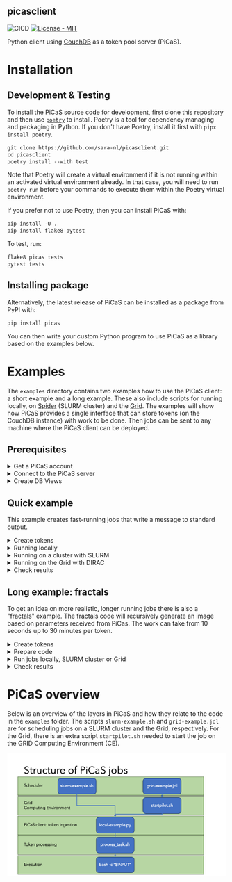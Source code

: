 picasclient
-----------

![CICD](https://github.com/sara-nl/picasclient/actions/workflows/python-app.yml/badge.svg) [![License - MIT](https://img.shields.io/github/license/sara-nl/picasclient)](https://github.com/sara-nl/picasclient/blob/main/LICENSE)

Python client using [CouchDB](https://docs.couchdb.org/en/stable/index.html) as a token pool server (PiCaS).


Installation
============

Development & Testing
---------------------

To install the PiCaS source code for development, first clone this repository and then use [`poetry`](https://python-poetry.org/docs/) to install. Poetry is a tool for dependency managing and packaging in Python. If you don't have Poetry, install it first with `pipx install poetry`.
```
git clone https://github.com/sara-nl/picasclient.git
cd picasclient
poetry install --with test
```
Note that Poetry will create a virtual environment if it is not running within an activated virtual environment already. In that case, you will need to run `poetry run` before your commands to execute them within the Poetry virtual environment.

If you prefer not to use Poetry, then you can install PiCaS with:
```
pip install -U .
pip install flake8 pytest
```

To test, run:
```
flake8 picas tests
pytest tests
```


Installing package
------------------
Alternatively, the latest release of PiCaS can be installed as a package from PyPI with:
```
pip install picas
```
You can then write your custom Python program to use PiCaS as a library based on the examples below. 


Examples
========

The `examples` directory contains two examples how to use the PiCaS client: a short example and a long example. These also include scripts for running locally, on [Spider](https://doc.spider.surfsara.nl/en/latest/Pages/about.html) (SLURM cluster) and the [Grid](https://doc.grid.surfsara.nl/en/latest/). The examples will show how PiCaS provides a single interface that can store tokens (on the CouchDB instance) with work to be done. Then jobs can be sent to any machine where the PiCaS client can be deployed.

Prerequisites
-------------

<details closed>
<summary>Get a PiCaS account</summary>
<br>

To run the examples, you need a PiCaS account and access to a database (DB) on the PiCaS CouchDB instance. If you are following a workshop organized by SURF, this has already been arranged for you. If you have a Grid or Spider project at SURF, you can request access through the <a href="https://servicedesk.surf.nl">Service Desk</a>
</details>


<details closed>
<summary>Connect to the PiCaS server</summary>
<br>

To connect to the PiCaS server, fill `examples/picasconfig.py` with the information needed to log in to your PiCaS account and the database you want to use for storing the work tokens. Specifically, the information needed are:
  
```
PICAS_HOST_URL="https://picas.surfsara.nl:6984"
PICAS_DATABASE=""
PICAS_USERNAME=""
PICAS_PASSWORD=""
```
</details>


<details closed>
<summary>Create DB Views</summary>
<br>

When you you use the DB for the first time, you need to define "view" logic and create views. <a href="https://docs.couchdb.org/en/stable/ddocs/views/index.html">CouchDB Views</a> are the primary tool used for querying and reporting on CouchDB documents. For example, you can create views to filter on new, running, finished, and failed job tokens. Some pre-defined views can be created with:

```
cd examples
python createViews.py
```
This will create the following views:
 * `Monitor/todo`: tasks that still need to be done
 *` Monitor/locked`: tasks that are currently running
 * `Monitor/error`: tasks that encountered errors 
 * `Monitor/done`: tasks that are finished 
 * `Monitor/overview_total`: all tasks and their states
   
After a few moments, you should be able to find the generated views in the <a href="https://picas.surfsara.nl:6984/_utils/#login">CouchDB web interface</a>. Select your database and you will see the views on the left under `Monitor/Views`:

![picas views](docs/picas-views.png)
</details>


Quick example
-------------
This example creates fast-running jobs that write a message to standard output.
<details closed>
<summary>Create tokens</summary>
<br>

The file `quickExample.txt` contains three lines with commands to be executed. You can generate three job tokens in the PiCaS DB by running: 

```
python pushTokens.py quickExample.txt
```

Check the DB; you should see the tokens in the view `Monitor/todo`. 
</details>


<details closed>
<summary>Running locally</summary>
<br>

To run the example locally (e.g. on your laptop) with:

```
python local-example.py
```

If all goes well you should see output like:

```
-----------------------
Working on token: token_0
_id token_0
_rev 4-8b04da64c0a536bb88a3cdebe12e0a87
type token
lock 1692692693
done 0
hostname xxxxxxxxxxxx
scrub_count 0
input echo "this is token A"
exit_code 0
-----------------------
```

The token in the database will have attachments with the standard and error output of the terminal. There you will find the outputfile `logs_token_0.out`, containing the output of the input command:

```
Tue 31 Dec 2024 00:00:00 CET
xxxxxxxxxxxx
echo 'this is token A'
token_0
output_token_0
this is token A
Tue 31 Dec 2024 00:00:00  CET
```

Once the script is running, it will start polling the Picas server for work. Once the work is complete, the script will finish.

Tokens have a status, which will go from "todo" to "done" once the work has been completed (or "failed" if the work fails). To do more work, you will have to add new tokens that in the "todo" state yet, otherwise the example script will just stop after finding no more work to do. If you are interested, you can look into the scripts `examples/local-example.py` and `examples/process_task.sh` to check what the actual work is.
</details>


<details closed>
<summary>Running on a cluster with SLURM</summary>
<br>

To start the SLURM job which runs the PiCaS client, run the `slurm-example.sh` from the `examples` directory:

```
sbatch slurm-example.sh
```

Now in a SLURM job array the work will be performed (you can set the number of array jobs in the script at `--array`) and each job will start polling the CouchDB instance for work. Once the work is complete, the SLURM job will finish.
</details>


<details closed>
<summary>Running on the Grid with DIRAC</summary>
<br>

On the grid, in our screnario, you need to supply the entire environment through the sandbox (a more grid-native CVMFS example is available in the [picas-profile](https://github.com/sara-nl/picas-profile) repository). The binaries and python code need to be in this sandbox.
First we need to create a tar of the picas code, so that it can be sent to the Grid:

```
tar cfv grid-sandbox/picas.tar ../picas/
```

Secondly, the CouchDB python API needs to be available too, so download and extract it:

```
wget https://files.pythonhosted.org/packages/7c/c8/f94a107eca0c178e5d74c705dad1a5205c0f580840bd1b155cd8a258cb7c/CouchDB-1.2.tar.gz
```

Now you can start the example from a grid login node with (in this case DIRAC is used for job submission):

```
dirac-wms-job-submit grid-example.jdl
```

And the status and output can be retrieved with DIRAC commands, while in the token you see the status of the token and the tokens' attachments contain the log files. Once all tokens have been processed (check the DB Views) the grid job will finish.
</details>


<details closed>
<summary>Check results</summary>
<br>

While your pilot jobs process tasks, you can keep track of their progress through the CouchDB web interface and the views we created earlier. 

When all your pilot jobs are finished, ideally you'd want all tasks to be 'done'. However, often you will find that not all jobs finished successfully and some are still in a 'locked' or 'error' state. If this happens, you should investigate what went wrong with these jobs. Incidentally, this might be due to errors with the middleware, network or storage. In those cases, you can remove the locks and submitting some new pilot jobs to try again. 

In other cases, there could be errors with your task: maybe you've sent the wrong parameters or forgot to download all necessary input files. Reviewing these failed tasks gives you the possibility to correct them and improve your submission scripts. After that, you could run those tasks again, either by removing their locks or delete older tokens and creating new tokens. After that, you can submit new pilot jobs.

To delete all the Tokens in a certain view, you can use the script `deteleTokens.py`. For example to delete all the tokens in `error` view, run:

```
python deleteTokens.py Monitor/error
```
</details>


Long example: fractals
----------------------
To get an idea on more realistic, longer running jobs there is also a "fractals" example. The fractals code will recursively generate an image based on parameters received from PiCas. The work can take from 10 seconds up to 30 minutes per token.


<details closed>
<summary>Create tokens</summary>
<br>
To add the fractals job tokens to your DB, run:

```
./createTokens
>>> /tmp/tmp.abc123
```
This will generate an outputfile, in this case called `/tmp/tmp.abc123`. Pass the outputfile to the `pushTokens.py` code:

```
python pushTokens.py /tmp/tmp.abc123
```
Now the tokens are available in the database. 
</details>


<details closed>
<summary>Prepare code</summary>
<br>
Next, the binary for the fractal calculation needs to be built:
  
```
cc src/fractals.c -o bin/fractals -lm
```

And finally, the `process_task.sh` code needs to call a different command. Replace:

```
bash -c "$INPUT"
```
with:

```
bin/fractals -o $OUTPUT $INPUT
```
to ensure that the fractals code is called.
</details>


<details closed>
<summary>Run jobs locally, SLURM cluster or Grid</summary>
<br>

Now, you can run your jobs whichever way you want (locally, SLURM cluster or the Grid), using the general instructions as described above for the quick example!
</details>


<details closed>
<summary>Check results</summary>
<br>

The fractals code will generate an outputfile named `output_token_X`. If the jobs are run locally or on Spider, you can find the outputfile in your work directory. For jobs that are processed on the Grid, you can transfer the outputfile to a remote storage location at the end of your job script `process_task.sh`. To check the results, convert the output file to .png format and display the picture: 
  
```
convert output_token_6 output_token_6.png # replace with your output filename
display output_token_6.png
```
</details>


PiCaS overview
==============

Below is an overview of the layers in PiCaS and how they relate to the code in the `examples` folder. The scripts `slurm-example.sh` and `grid-example.jdl` are for scheduling jobs on a SLURM cluster and the Grid, respectively. For the Grid, there is an extra script `startpilot.sh` needed to start the job on the GRID Computing Environment (CE).

![picas layers](./docs/picas-layers.png)
